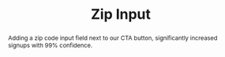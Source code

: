 ---
title: Zip Input
images:
  control: 
  var: 
abstract: Adding a zip code input field next to our CTA button, significantly increased signups with 99% confidence. 
---